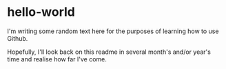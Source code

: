 # hello-world

I'm writing some random text here for the purposes of learning how to use Github.

Hopefully, I'll look back on this readme in several month's and/or year's time and realise how far I've come.
